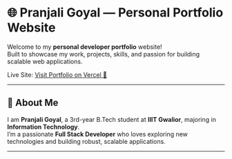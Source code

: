 # 🌐 Pranjali Goyal — Personal Portfolio Website

Welcome to my **personal developer portfolio** website!  
Built to showcase my work, projects, skills, and passion for building scalable web applications.

Live Site: [Visit Portfolio on Vercel 🚀](https://pranjali-goyal-webfolio-glow-3ixttdno8.vercel.app)


---

## 📌 About Me

I am **Pranjali Goyal**, a 3rd-year B.Tech student at **IIIT Gwalior**, majoring in **Information Technology**.  
I’m a passionate **Full Stack Developer** who loves exploring new technologies and building robust, scalable applications.

---




